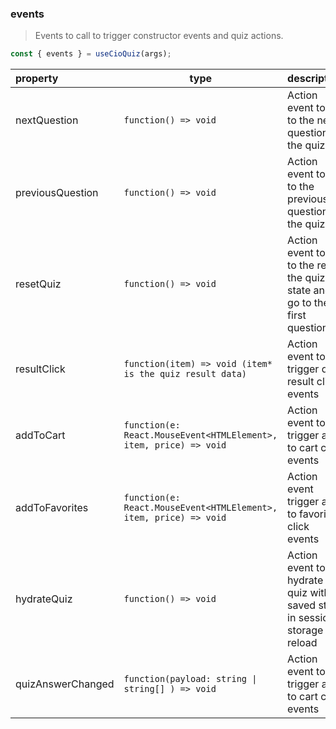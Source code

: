 ### events

> Events to call to trigger constructor events and quiz actions.

  ```jsx
  const { events } = useCioQuiz(args);
  ```

  | property          | type                 | description|
  | :-----------------| ---------------------| :--------- |
  | nextQuestion      | `function() => void` | Action event to go to the next question in the quiz |
  | previousQuestion  | `function() => void` | Action event to go to the previous question in the quiz |
  | resetQuiz         | `function() => void` | Action event to go to the reset the quiz state and go to the first question |
  | resultClick       | `function(item) => void (item* is the quiz result data)` | Action event to trigger quiz result click events |
  | addToCart         | `function(e: React.MouseEvent<HTMLElement>, item, price) => void` | Action event to trigger add to cart click events |
  | addToFavorites    | `function(e: React.MouseEvent<HTMLElement>, item, price) => void` | Action event trigger add to favorites click events |
  | hydrateQuiz       | `function() => void` | Action event to hydrate the quiz with saved state in session storage on reload |
  | quizAnswerChanged | `function(payload: string \| string[] ) => void` | Action event to trigger add to cart click events |
